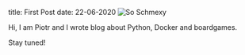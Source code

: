 title: First Post
date: 22-06-2020
![So Schmexy][my_photo]

Hi, I am Piotr and I wrote blog about Python, Docker and
boardgames.

Stay tuned!


[my_photo]: {static}/images/piotrrybinski.JPG